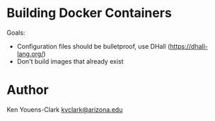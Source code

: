 # Building Docker Containers

Goals:

* Configuration files should be bulletproof, use DHall (https://dhall-lang.org/)
* Don't build images that already exist

# Author

Ken Youens-Clark <kyclark@arizona.edu>
